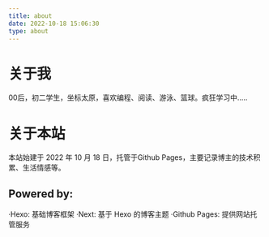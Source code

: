 ```yaml
---
title: about
date: 2022-10-18 15:06:30
type: about
---
```

# 关于我
00后，初二学生，坐标太原，喜欢编程、阅读、游泳、篮球。疯狂学习中.....
# 关于本站
本站始建于 2022 年 10 月 18 日，托管于Github Pages，主要记录博主的技术积累、生活情感等。
## Powered by:
·Hexo: 基础博客框架
·Next: 基于 Hexo 的博客主题
·Github Pages: 提供网站托管服务